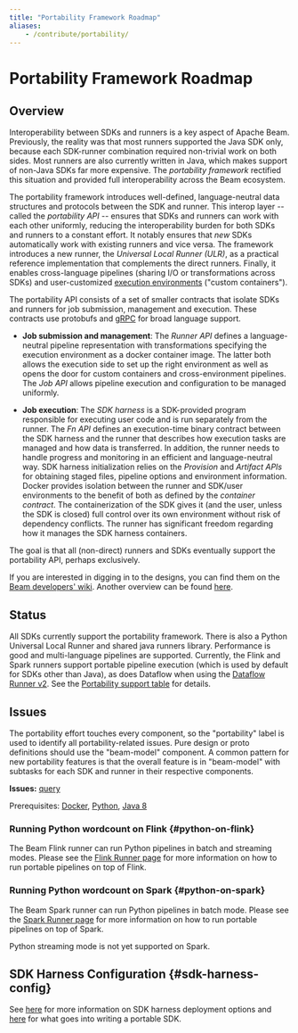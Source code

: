 ```yaml
---
title: "Portability Framework Roadmap"
aliases:
    - /contribute/portability/
---
```

<!--
Licensed under the Apache License, Version 2.0 (the "License");
you may not use this file except in compliance with the License.
You may obtain a copy of the License at

http://www.apache.org/licenses/LICENSE-2.0

Unless required by applicable law or agreed to in writing, software
distributed under the License is distributed on an "AS IS" BASIS,
WITHOUT WARRANTIES OR CONDITIONS OF ANY KIND, either express or implied.
See the License for the specific language governing permissions and
limitations under the License.
-->

# Portability Framework Roadmap

## Overview

Interoperability between SDKs and runners is a key aspect of Apache
Beam. Previously, the reality was that most runners supported the
Java SDK only, because each SDK-runner combination required non-trivial
work on both sides. Most runners are also currently written in Java,
which makes support of non-Java SDKs far more expensive. The
_portability framework_ rectified this situation and provided
full interoperability across the Beam ecosystem.

The portability framework introduces well-defined, language-neutral
data structures and protocols between the SDK and runner. This interop
layer -- called the _portability API_ -- ensures that SDKs and runners
can work with each other uniformly, reducing the interoperability
burden for both SDKs and runners to a constant effort.  It notably
ensures that _new_ SDKs automatically work with existing runners and
vice versa.  The framework introduces a new runner, the _Universal
Local Runner (ULR)_, as a practical reference implementation that
complements the direct runners. Finally, it enables cross-language
pipelines (sharing I/O or transformations across SDKs) and
user-customized [execution environments](/documentation/runtime/environments/)
("custom containers").

The portability API consists of a set of smaller contracts that
isolate SDKs and runners for job submission, management and
execution. These contracts use protobufs and [gRPC](https://grpc.io) for broad language
support.

 * **Job submission and management**: The _Runner API_ defines a
   language-neutral pipeline representation with transformations
   specifying the execution environment as a docker container
   image. The latter both allows the execution side to set up the
   right environment as well as opens the door for custom containers
   and cross-environment pipelines. The _Job API_ allows pipeline
   execution and configuration to be managed uniformly.

 * **Job execution**: The _SDK harness_ is a SDK-provided
   program responsible for executing user code and is run separately
   from the runner.  The _Fn API_ defines an execution-time binary
   contract between the SDK harness and the runner that describes how
   execution tasks are managed and how data is transferred. In
   addition, the runner needs to handle progress and monitoring in an
   efficient and language-neutral way. SDK harness initialization
   relies on the _Provision_ and _Artifact APIs_ for obtaining staged
   files, pipeline options and environment information. Docker
   provides isolation between the runner and SDK/user environments to
   the benefit of both as defined by the _container contract_. The
   containerization of the SDK gives it (and the user, unless the SDK
   is closed) full control over its own environment without risk of
   dependency conflicts. The runner has significant freedom regarding
   how it manages the SDK harness containers.

The goal is that all (non-direct) runners and SDKs eventually support
the portability API, perhaps exclusively.

If you are interested in digging in to the designs, you can find
them on the [Beam developers' wiki](https://cwiki.apache.org/confluence/display/BEAM/Design+Documents).
Another overview can be found [here](https://docs.google.com/presentation/d/1Yg8Xm4fb-oRjiLQjwLt5153hpwwTLclZrVOKP2hQifo/edit#slide=id.g42e4c9aad6_1_3070).

## Status

All SDKs currently support the portability framework.
There is also a Python Universal Local Runner and shared java runners library.
Performance is good and multi-language pipelines are supported.
Currently, the Flink and Spark runners support portable pipeline execution
(which is used by default for SDKs other than Java),
as does Dataflow when using the [Dataflow Runner v2](https://cloud.google.com/dataflow/docs/guides/deploying-a-pipeline#dataflow-runner-v2).
See the
[Portability support table](https://s.apache.org/apache-beam-portability-support-table)
for details.


## Issues

The portability effort touches every component, so the "portability"
label is used to identify all portability-related issues. Pure
design or proto definitions should use the "beam-model" component. A
common pattern for new portability features is that the overall
feature is in "beam-model" with subtasks for each SDK and runner in
their respective components.

**Issues:** [query](https://github.com/apache/beam/issues?q=is%3Aopen+is%3Aissue+label%3Aportability)

Prerequisites: [Docker](https://docs.docker.com/compose/install/), [Python](https://docs.python-guide.org/starting/install3/linux/), [Java 8](https://openjdk.java.net/install/)

### Running Python wordcount on Flink {#python-on-flink}

The Beam Flink runner can run Python pipelines in batch and streaming modes.
Please see the [Flink Runner page](/documentation/runners/flink/) for more information on
how to run portable pipelines on top of Flink.

### Running Python wordcount on Spark {#python-on-spark}

The Beam Spark runner can run Python pipelines in batch mode.
Please see the [Spark Runner page](/documentation/runners/spark/) for more information on
how to run portable pipelines on top of Spark.

Python streaming mode is not yet supported on Spark.

## SDK Harness Configuration {#sdk-harness-config}

See [here](/documentation/runtime/sdk-harness-config/) for more information on SDK harness deployment options
and [here](https://docs.google.com/presentation/d/1Cso0XP9dmj77OD9Bd53C1M3W1sPJF0ZnA20gzb2BPhE/edit?usp=sharing)
for what goes into writing a portable SDK.


